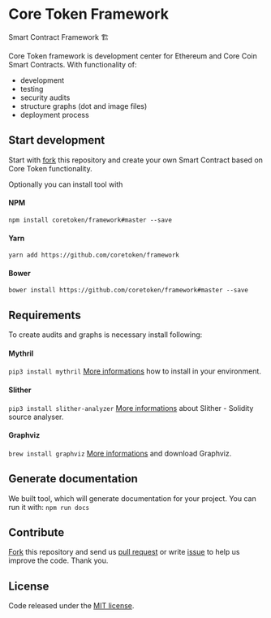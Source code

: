 # Core Token Framework
Smart Contract Framework 🏗

Core Token framework is development center for Ethereum and Core Coin Smart Contracts.
With functionality of:
* development
* testing
* security audits
* structure graphs (dot and image files)
* deployment process

## Start development
Start with [fork](https://github.com/coretoken/framework/fork) this repository and create your own Smart Contract based on Core Token functionality.

Optionally you can install tool with
#### NPM
`npm install coretoken/framework#master --save`
#### Yarn
`yarn add https://github.com/coretoken/framework`
#### Bower
`bower install https://github.com/coretoken/framework#master --save`

## Requirements
To create audits and graphs is necessary install following:
#### Mythril
`pip3 install mythril`
[More informations](https://github.com/ConsenSys/mythril-classic/wiki/Installation-and-Setup) how to install in your environment.
#### Slither
`pip3 install slither-analyzer`
[More informations](https://github.com/trailofbits/slither) about Slither - Solidity source analyser.
#### Graphviz
`brew install graphviz`
[More informations](https://www.graphviz.org/download/) and download Graphviz.

## Generate documentation
We built tool, which will generate documentation for your project.
You can run it with:
`npm run docs`

## Contribute
[Fork](https://github.com/coretoken/framework/fork) this repository and send us [pull request](https://github.com/coretoken/framework/compare) or write [issue](https://github.com/coretoken/framework/issues) to help us improve the code.
Thank you.

## License
Code released under the [MIT license](https://github.com/coretoken/blob/master/LICENSE).
